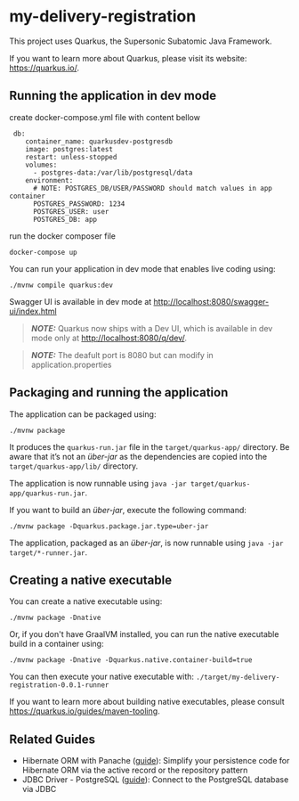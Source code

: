 # my-delivery-registration

This project uses Quarkus, the Supersonic Subatomic Java Framework.

If you want to learn more about Quarkus, please visit its website: <https://quarkus.io/>.

## Running the application in dev mode
create docker-compose.yml file with content bellow

```
 db:
    container_name: quarkusdev-postgresdb
    image: postgres:latest
    restart: unless-stopped
    volumes:
      - postgres-data:/var/lib/postgresql/data
    environment:
      # NOTE: POSTGRES_DB/USER/PASSWORD should match values in app container
      POSTGRES_PASSWORD: 1234
      POSTGRES_USER: user
      POSTGRES_DB: app

```
run the docker composer file

```shell script
docker-compose up
```

You can run your application in dev mode that enables live coding using:

```shell script
./mvnw compile quarkus:dev
```
Swagger UI is available in dev mode at <http://localhost:8080/swagger-ui/index.html>

> **_NOTE:_**  Quarkus now ships with a Dev UI, which is available in dev mode only at <http://localhost:8080/q/dev/>.

> **_NOTE:_**  The deafult port is 8080 but can modify in application.properties

## Packaging and running the application

The application can be packaged using:

```shell script
./mvnw package
```

It produces the `quarkus-run.jar` file in the `target/quarkus-app/` directory.
Be aware that it’s not an _über-jar_ as the dependencies are copied into the `target/quarkus-app/lib/` directory.

The application is now runnable using `java -jar target/quarkus-app/quarkus-run.jar`.

If you want to build an _über-jar_, execute the following command:

```shell script
./mvnw package -Dquarkus.package.jar.type=uber-jar
```

The application, packaged as an _über-jar_, is now runnable using `java -jar target/*-runner.jar`.

## Creating a native executable

You can create a native executable using:

```shell script
./mvnw package -Dnative
```

Or, if you don't have GraalVM installed, you can run the native executable build in a container using:

```shell script
./mvnw package -Dnative -Dquarkus.native.container-build=true
```

You can then execute your native executable with: `./target/my-delivery-registration-0.0.1-runner`

If you want to learn more about building native executables, please consult <https://quarkus.io/guides/maven-tooling>.

## Related Guides

- Hibernate ORM with Panache ([guide](https://quarkus.io/guides/hibernate-orm-panache)): Simplify your persistence code for Hibernate ORM via the active record or the repository pattern
- JDBC Driver - PostgreSQL ([guide](https://quarkus.io/guides/datasource)): Connect to the PostgreSQL database via JDBC

